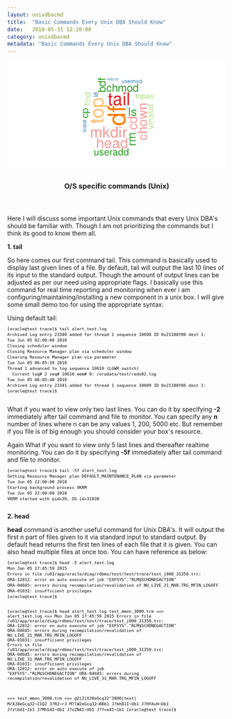 ```yaml
---
layout:	unixdbacmd
title:	"Basic Commands Every Unix DBA Should Know"
date:	2018-05-31 12:20:00
category: unixdbacmd
metadata: "Basic Commands Every Unix DBA Should Know"
---
```


<a href="#" class="image featured"> <img src="/images/cmdwordcloud.png" alt=""/> </a>

<header>
		<h3>O/S specific commands (Unix)</h3>
</header>
<p> Here I will discuss some important Unix commands that every Unix DBA's should be familiar with. Though I am not prioritizing the commands but I think its good to know them all.
</p>

<span>
	<strong>1. tail</strong>
	<br />
</span>

<p>So here comes our first command tail. This command is basically used to display last given lines of a file. By default, tail will output the last 10 lines of its input 
to the standard output. Though the amount of output lines can be adjusted as per our need using appropriate flags. I basically use this command for real time reporting and 
monitoring when ever i am configuring/maintaining/installing a new component in a unix box. I will give some small demo too for using the appropriate syntax:</p>

<p style=" margin-bottom: -1em;">Using default tail:</p>
<pre style="overflow: auto; font-family: monospace; font-size: 0.8em; color: black">
<code class="bash">
[oracle@test trace]$ tail alert_test.log
Archived Log entry 23340 added for thread 1 sequence 10608 ID 0x21188f06 dest 1:
Tue Jun 05 02:00:00 2018
Closing scheduler window
Closing Resource Manager plan via scheduler window
Clearing Resource Manager plan via parameter
Tue Jun 05 06:05:39 2018
Thread 1 advanced to log sequence 10610 (LGWR switch)
  Current log# 2 seq# 10610 mem# 0: /oradata/test/redo02.log
Tue Jun 05 06:05:40 2018
Archived Log entry 23341 added for thread 1 sequence 10609 ID 0x21188f06 dest 1:
[oracle@test trace]$
  </code>
</pre>
<p >What if you want to view only two last lines. You can do it by specifying <strong>-2</strong> immediately after tail command and file to monitor. You can specify any <strong>n</strong> number of lines where n can be any values 1, 200, 5000 etc. But remember if you file is of big enough you should consider your box's resource.</p>

<p style=" margin-bottom: -1em;">Again What if you want to view only 5 last lines and thereafter realtime monitoring. You can do it by specifying <strong>-5f</strong> immediately after tail command and file to monitor.</p>
<pre style="overflow: auto; font-family: monospace; font-size: 0.8em; color: black">
<code class="bash">
[oracle@test trace]$ tail -5f alert_test.log
Setting Resource Manager plan DEFAULT_MAINTENANCE_PLAN via parameter
Tue Jun 05 22:00:00 2018
Starting background process VKRM
Tue Jun 05 22:00:00 2018
VKRM started with pid=39, OS id=31838
  </code>
</pre>

<span>
	<strong>2. head</strong>
	<br />
</span>
<p style=" margin-bottom: -1em;"><strong>head</strong> command is another useful command for Unix DBA's. It will output the first n part of files given to it via standard input to standard output. 
By default head returns the first ten lines of each file that it is given. You can also head multiple files at once too. You can have reference as below:</p>
<pre style="overflow: auto; font-family: monospace; font-size: 0.8em; color: black;">
<code class="bash">
[oracle@test trace]$ head -5 alert_test.log
Mon Jan 05 17:45:59 2015
Errors in file /u01/app/oracle/diag/rdbms/test/test/trace/test_j000_31350.trc:
ORA-12012: error on auto execute of job "EXFSYS"."RLM$SCHDNEGACTION"
ORA-04045: errors during recompilation/revalidation of NU_LIVE_31_MAR.TRG_MFIN_LOGOFF
ORA-01031: insufficient privileges
[oracle@test trace]$

[oracle@test trace]$ head alert_test.log test_mmon_3000.trm
==> alert_test.log <==
Mon Jan 05 17:45:59 2015
Errors in file /u01/app/oracle/diag/rdbms/test/test/trace/test_j000_31350.trc:
ORA-12012: error on auto execute of job "EXFSYS"."RLM$SCHDNEGACTION"
ORA-04045: errors during recompilation/revalidation of NU_LIVE_31_MAR.TRG_MFIN_LOGOFF
ORA-01031: insufficient privileges
Errors in file /u01/app/oracle/diag/rdbms/test/test/trace/test_j000_31350.trc:
ORA-04045: errors during recompilation/revalidation of NU_LIVE_31_MAR.TRG_MFIN_LOGOFF
ORA-01031: insufficient privileges
ORA-12012: error on auto execute of job "EXFSYS"."RLM$SCHDNEGACTION"
ORA-04045: errors during recompilation/revalidation of NU_LIVE_31_MAR.TRG_MFIN_LOGOFF

==> test_mmon_3000.trm <==
@2|2|XJ8eGcq32"3000|test|
M/XJ8eGcq32~I1Q2
3?R2~rJ
M?lW2eGcq32~B8b1
J?bh81I~Ub1
J?HYAvH~Ub1
J?zlb4I~1b1
J?MhS4I~Ub1
J?oZN4I~Ub1
J?f+e4I~1b1
[oracle@test trace]$
  </code>
</pre>